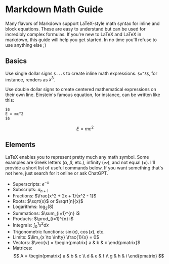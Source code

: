 # Markdown Math Guide

Many flavors of Markdown support LaTeX-style math syntax for inline and block equations. These are easy to understand but can be used for incredibly complex formulas. If you're new to LaTeX and LaTeX in markdown, this guide will help you get started. In no time you'll refuse to use anything else ;)

## Basics

Use single dollar signs `$...$` to create inline math expressions. `$x^3$`, for instance, renders as $x^3$.

Use double dollar signs to create centered mathematical expressions on their own line. Einstein's famous equation, for instance, can be written like this:

```
$$
E = mc^2
$$
```

$$
E = mc^2
$$

## Elements

LaTeX enables you to represent pretty much any math symbol. Some examples are Greek letters ($\alpha$, $\beta$, etc.), infinity ($\infty$), and not equal ($\neq$). I'll provide a short list of useful commands below. If you want something that's not here, just search for it online or ask ChatGPT.

- Superscripts: $e^{-x}$
- Subscripts: $a_{n+1}$
- Fractions: $\frac{x^2 + 2x + 1}{x^2 - 1}$
- Roots: $\sqrt{x}$ or $\sqrt[n]{x}$
- Logarithms: $\log_2(8)$
- Summations: $\sum_{i=1}^{n} i$
- Products: $\prod_{i=1}^{n} i$
- Integrals: $\int_{0}^{1} x^2 dx$
- Trigonometric functions: $\sin(x)$, $\cos(x)$, etc.
- Limits: $\lim_{x \to \infty} \frac{1}{x} = 0$
- Vectors: $\vec{v} = \begin{pmatrix} a & b & c \end{pmatrix}$
- Matrices:
$$
A = \begin{pmatrix}
a & b & c \\
d & e & f \\
g & h & i
\end{pmatrix}
$$
